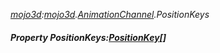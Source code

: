 _[mojo3d](../../modules/mojo3d/mojo3d-module.md):[mojo3d](../../modules/mojo3d/mojo3d-module.md).[AnimationChannel](../../modules/mojo3d/mojo3d-animationchannel.md).PositionKeys_
##### Property PositionKeys:[PositionKey](../../modules/mojo3d/mojo3d-positionkey.md)[]
